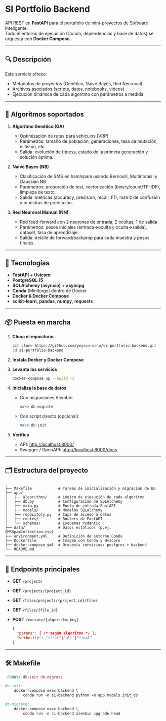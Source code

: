 # SI Portfolio Backend

API REST en **FastAPI** para el portafolio de mini-proyectos de Software Inteligente.  
Todo el entorno de ejecución (Conda, dependencias y base de datos) se orquesta con **Docker Compose**.

---

## 🔍 Descripción

Este servicio ofrece:

- Metadatos de proyectos (Genético, Naive Bayes, Red Neuronal)  
- Archivos asociados (scripts, datos, notebooks, videos)  
- Ejecución dinámica de cada algoritmo con parámetros a medida  

---

## 🤖 Algoritmos soportados

1. **Algoritmo Genético (GA)**  
   - Optimización de rutas para vehículos (VRP)  
   - Parámetros: tamaño de población, generaciones, tasa de mutación, elitismo, etc.  
   - Salida: evolución de fitness, estado de la primera generación y solución óptima.

2. **Naive Bayes (NB)**  
   - Clasificación de SMS en ham/spam usando Bernoulli, Multinomial y Gaussian NB  
   - Parámetros: proporción de test, vectorización (binary/count/TF-IDF), limpieza de texto.  
   - Salida: métricas (accuracy, precision, recall, F1), matriz de confusión y muestras de predicción.

3. **Red Neuronal Manual (NN)**  
   - Red feed-forward con 2 neuronas de entrada, 2 ocultas, 1 de salida  
   - Parámetros: pesos iniciales (entrada→oculta y oculta→salida), dataset, tasa de aprendizaje.  
   - Salida: detalle de forward/backprop para cada muestra y pesos finales.

---

## 🚀 Tecnologías

- **FastAPI** + **Uvicorn**  
- **PostgreSQL 15**  
- **SQLAlchemy (asyncio)** + **asyncpg**  
- **Conda** (Miniforge) dentro de Docker  
- **Docker & Docker Compose**  
- **scikit-learn**, **pandas**, **numpy**, **requests**  

---

## 📦 Puesta en marcha

1. **Clona el repositorio**  
   ```bash
   git clone https://github.com/yeyson-cano/si-portfolio-backend.git
   cd si-portfolio-backend
   ```

2. **Instala Docker y Docker Compose**

3. **Levanta los servicios**

   ```bash
   docker-compose up --build -d
   ```

4. **Inicializa la base de datos**

   * Con migraciones Alembic:

     ```bash
     make db-migrate
     ```
   * Con script directo (opcional):

     ```bash
     make db-init
     ```

5. **Verifica**

   * API: [http://localhost:8000/](http://localhost:8000/)
   * Swagger / OpenAPI: [http://localhost:8000/docs](http://localhost:8000/docs)

---

## 🗂 Estructura del proyecto

```
.
├── Makefile            # Tareas de inicialización y migración de BD
├── app/
│   ├── algorithms/     # Lógica de ejecución de cada algoritmo
│   ├── db.py           # Configuración de SQLAlchemy
│   ├── main.py         # Punto de entrada FastAPI
│   ├── models/         # Modelos SQLAlchemy
│   ├── repository.py   # Capa de acceso a datos
│   ├── routes/         # Routers de FastAPI
│   └── schemas/        # Esquemas Pydantic
├── data/               # Datos estáticos (p.ej. SMSSpamCollection.csv)
├── environment.yml     # Definición de entorno Conda
├── Dockerfile          # Imagen con Conda y Uvicorn
├── docker-compose.yml  # Orquesta servicios: postgres + backend
└── README.md
```

---

## 🔌 Endpoints principales

* **GET** `/projects`
* **GET** `/projects/{project_id}`
* **GET** `/files/projects/{project_id}/files`
* **GET** `/files/{file_id}`
* **POST** `/execute/{algorithm_key}`

  ```json
  {
    "params": { /* según algoritmo */ },
    "verbosity": "first"|"all"|"final"
  }
  ```

---

## 🛠 Makefile

```makefile
.PHONY: db-init db-migrate

db-init:
	docker-compose exec backend \
		conda run -n si-backend python -m app.models.init_db

db-migrate:
	docker-compose exec backend \
		conda run -n si-backend alembic upgrade head
```